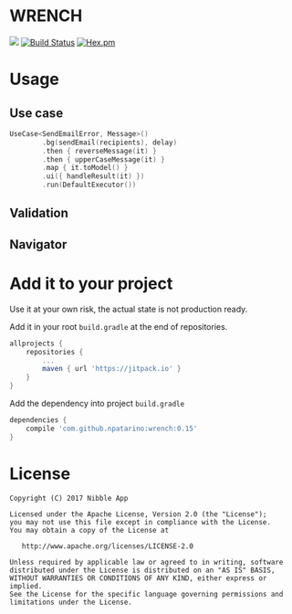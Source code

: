WRENCH
========
[![](https://jitpack.io/v/npatarino/wrench.svg)](https://jitpack.io/#npatarino/wrench)
[![Build Status](https://travis-ci.org/npatarino/wrench.svg?branch=master)](https://travis-ci.org/npatarino/wrench)
[![Hex.pm](https://img.shields.io/hexpm/l/plug.svg)](http://www.apache.org/licenses/LICENSE-2.0)

# Usage

## Use case

```kotlin
UseCase<SendEmailError, Message>()
        .bg(sendEmail(recipients), delay)
        .then { reverseMessage(it) }
        .then { upperCaseMessage(it) }
        .map { it.toModel() }
        .ui({ handleResult(it) })
        .run(DefaultExecutor())
```

## Validation

## Navigator

# Add it to your project

Use it at your own risk, the actual state is not production ready.

Add it in your root `build.gradle` at the end of repositories.

```groovy
allprojects {
    repositories {
        ...
        maven { url 'https://jitpack.io' }
    }
}
```

Add the dependency into project `build.gradle`

```groovy
dependencies {
    compile 'com.github.npatarino:wrench:0.15'
}
```

# License

    Copyright (C) 2017 Nibble App

    Licensed under the Apache License, Version 2.0 (the "License");
    you may not use this file except in compliance with the License.
    You may obtain a copy of the License at

       http://www.apache.org/licenses/LICENSE-2.0

    Unless required by applicable law or agreed to in writing, software
    distributed under the License is distributed on an "AS IS" BASIS,
    WITHOUT WARRANTIES OR CONDITIONS OF ANY KIND, either express or implied.
    See the License for the specific language governing permissions and
    limitations under the License.
